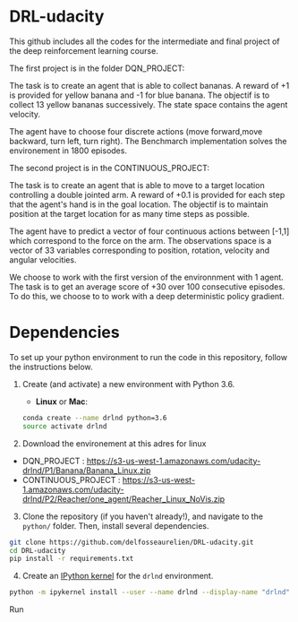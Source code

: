 # DRL-udacity

This github includes all the codes for the intermediate and final project of the deep reinforcement learning course.

The first project is in the folder DQN_PROJECT:

The task is to create an agent that is able to collect bananas. A reward of +1 is provided for yellow banana and -1 for blue banana. The objectif is to collect 13 yellow bananas successively. The state space contains the agent velocity.

The agent have to choose four discrete actions (move forward,move backward, turn left, turn right). The Benchmarch implementation solves the environement in 1800 episodes.

The second project is in the CONTINUOUS_PROJECT:

The task is to create an agent that is able to move to a target location controlling a double jointed arm. A reward of +0.1 is provided for each step that the agent's hand is in the goal location.
The objectif is to maintain position at the target location for as many time steps as possible.

The agent have to predict a vector of four continuous actions between [-1,1] which correspond to the force on the arm.
The observations space is a vector of 33 variables corresponding to position, rotation, velocity and angular velocities.

We choose to work with the first version of the environnment with 1 agent. The task is to get an average score of +30 over 100 consecutive episodes. To do this, we choose to to work with a deep deterministic policy gradient.

# Dependencies
To set up your python environment to run the code in this repository, follow the instructions below.

1. Create (and activate) a new environment with Python 3.6.

	- __Linux__ or __Mac__: 
	```bash
	conda create --name drlnd python=3.6
	source activate drlnd
	```
 
2. Download the environement at this adres for linux
  * DQN_PROJECT : https://s3-us-west-1.amazonaws.com/udacity-drlnd/P1/Banana/Banana_Linux.zip
  * CONTINUOUS_PROJECT :  https://s3-us-west-1.amazonaws.com/udacity-drlnd/P2/Reacher/one_agent/Reacher_Linux_NoVis.zip

3. Clone the repository (if you haven't already!), and navigate to the `python/` folder.  Then, install several dependencies.
```bash
git clone https://github.com/delfosseaurelien/DRL-udacity.git
cd DRL-udacity
pip install -r requirements.txt
```


4. Create an [IPython kernel](http://ipython.readthedocs.io/en/stable/install/kernel_install.html) for the `drlnd` environment.  
```bash
python -m ipykernel install --user --name drlnd --display-name "drlnd"
```
Run


